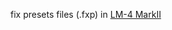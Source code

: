 fix presets files (.fxp) in [LM-4 MarkII](https://www.steinberg.net/en/support/unsupported_products/lm4.html)